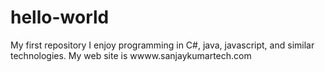 # hello-world
My first repository
I enjoy programming in C#, java, javascript, and similar technologies.  My web site is wwww.sanjaykumartech.com
